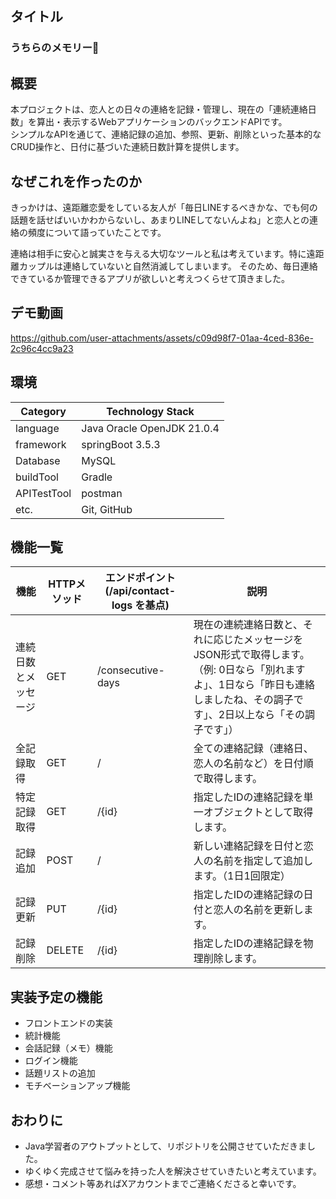 ## タイトル
### うちらのメモリー🤝


## 概要
本プロジェクトは、恋人との日々の連絡を記録・管理し、現在の「連続連絡日数」を算出・表示するWebアプリケーションのバックエンドAPIです。  
シンプルなAPIを通じて、連絡記録の追加、参照、更新、削除といった基本的なCRUD操作と、日付に基づいた連続日数計算を提供します。




## なぜこれを作ったのか
きっかけは、遠距離恋愛をしている友人が「毎日LINEするべきかな、でも何の話題を話せばいいかわからないし、あまりLINEしてないんよね」と恋人との連絡の頻度について語っていたことです。

連絡は相手に安心と誠実さを与える大切なツールと私は考えています。特に遠距離カップルは連絡していないと自然消滅してしまいます。
そのため、毎日連絡できているか管理できるアプリが欲しいと考えつくらせて頂きました。
## デモ動画
https://github.com/user-attachments/assets/c09d98f7-01aa-4ced-836e-2c96c4cc9a23


## 環境
| Category    | Technology Stack                   |
|-------------|------------------------------------|
| language    | Java Oracle OpenJDK 21.0.4         |
| framework   | springBoot 3.5.3                   |
| Database    | MySQL                              |
| buildTool   | Gradle                             |
| APITestTool | postman                            |  
| etc.        | Git, GitHub                        |

## 機能一覧
| 機能                 | HTTPメソッド | エンドポイント (/api/contact-logs を基点) | 説明                                                                                                                                                                          | 
| -------------------- | ------------ | ----------------------------------------- | ----------------------------------------------------------------------------------------------------------------------------------------------------------------------------- | 
| 連続日数とメッセージ | GET          | /consecutive-days                         | 現在の連続連絡日数と、それに応じたメッセージをJSON形式で取得します。（例: 0日なら「別れますよ」、1日なら「昨日も連絡しましたね、その調子です」、2日以上なら「その調子です」） | 
| 全記録取得           | GET          | /                                         | 全ての連絡記録（連絡日、恋人の名前など）を日付順で取得します。                                                                                                                | 
| 特定記録取得         | GET          | /{id}                                     | 指定したIDの連絡記録を単一オブジェクトとして取得します。                                                                                                                      | 
| 記録追加             | POST         | /                                         | 新しい連絡記録を日付と恋人の名前を指定して追加します。（1日1回限定）                                                                                                          | 
| 記録更新             | PUT          | /{id}                                     | 指定したIDの連絡記録の日付と恋人の名前を更新します。                                                                                                                          | 
| 記録削除             | DELETE       | /{id}                                     | 指定したIDの連絡記録を物理削除します。                                                                                                                                        | 

## 実装予定の機能
* フロントエンドの実装
* 統計機能
* 会話記録（メモ）機能
* ログイン機能
* 話題リストの追加
* モチベーションアップ機能


## おわりに
* Java学習者のアウトプットとして、リポジトリを公開させていただきました。
* ゆくゆく完成させて悩みを持った人を解決させていきたいと考えています。
* 感想・コメント等あればXアカウントまでご連絡くださると幸いです。


